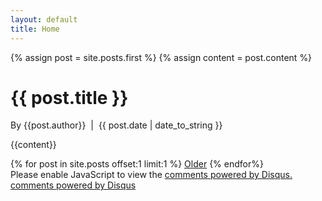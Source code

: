 ```yaml
---
layout: default
title: Home
---
```


<div class="blog-index">  
  {% assign post = site.posts.first %}
  <title>{{post.title}}</title>
  {% assign content = post.content %}
    <h1 class="post-title">{{ post.title }}</h1>
  <div class="post-author">By {{post.author}}</h2>&nbsp;&nbsp;|&nbsp;&nbsp;{{ post.date | date_to_string }}</div>

  {{content}}

</div>

<div class="pagination">
{% for post in site.posts offset:1 limit:1 %}
	<a class="pagination-item older" href="{{ post.url | prepend: site.baseurl }}">Older</a>
{% endfor%}
</div>

<div id="disqus_thread"></div>
<script type="text/javascript">
/* * * CONFIGURATION VARIABLES: EDIT BEFORE PASTING INTO YOUR WEBPAGE * * */
var disqus_shortname = 'theruqahproject'; // required: Zeynep Akay
var disqus_identifier = '{{ post.permalink }}';
/* * * DON'T EDIT BELOW THIS LINE * * */
(function() {
var dsq = document.createElement('script'); dsq.type = 'text/javascript'; dsq.async = true;
dsq.src = '//' + disqus_shortname + '.disqus.com/embed.js';
(document.getElementsByTagName('head')[0] || document.getElementsByTagName('body')[0]).appendChild(dsq);
})();
</script>
<noscript>Please enable JavaScript to view the <a href="http://disqus.com/?ref_noscript">comments powered by Disqus.</a></noscript>
<a href="http://disqus.com" class="dsq-brlink">comments powered by <span class="logo-disqus">Disqus</span></a>
